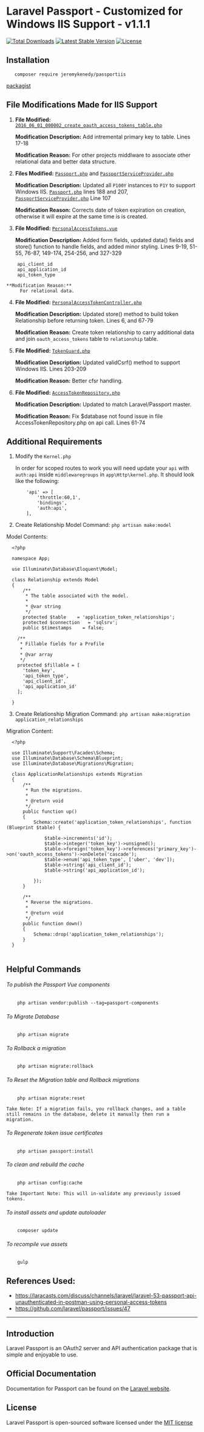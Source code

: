 # Laravel Passport - Customized for Windows IIS Support - v1.1.1

[![Total Downloads](https://poser.pugx.org/jeremykenedy/passportiis/d/total.svg)](https://packagist.org/packages/jeremykenedy/passportiis)
[![Latest Stable Version](https://poser.pugx.org/jeremykenedy/passportiis/v/stable.svg)](https://packagist.org/packages/jeremykenedy/passportiis)
[![License](https://poser.pugx.org/jeremykenedy/passportiis/license.svg)](https://packagist.org/packages/jeremykenedy/passportiis)

## Installation
```
   composer require jeremykenedy/passportiis
```
[packagist](https://packagist.org/packages/jeremykenedy/passportiis)

## File Modifications Made for IIS Support
1.  **File Modified:**
		[```2016_06_01_000002_create_oauth_access_tokens_table.php```](https://github.com/jeremykenedy/passportiis/blob/master/database/migrations/2016_06_01_000002_create_oauth_access_tokens_table.php)

	**Modification Description:**
		Add intremental primary key to table. Lines 17-18

    **Modification Reason:**
        For other projects middlware to associate other relational data and better data structure.

2.  **Files Modified:**
		[```Passport.php```](https://github.com/jeremykenedy/passportiis/blob/master/src/Passport.php) and [```PassportServiceProvider.php```](https://github.com/jeremykenedy/passportiis/blob/master/src/PassportServiceProvider.php)

    **Modification Description:**
    	Updated all ```P100Y``` instances to ```P1Y``` to support Windows IIS. [```Passport.php```](https://github.com/jeremykenedy/passportiis/blob/master/src/Passport.php) lines 188 and 207, [```PassportServiceProvider.php```](https://github.com/jeremykenedy/passportiis/blob/master/src/PassportServiceProvider.php) Line 107

    **Modification Reason:**
        Corrects date of token expiration on creation, otherwise it will expire at the same time is is created.

3.  **File Modified:**
		[```PersonalAccessTokens.vue```](https://github.com/jeremykenedy/passportiis/blob/master/resources/assets/js/components/PersonalAccessTokens.vue)

    **Modification Description:**
    	Added form fields, updated data() fields and store() function to handle fields, and added minor styling. Lines 9-19, 51-55, 76-87, 149-174, 254-256, and 327-329

```
    api_client_id
    api_application_id
	api_token_type
```

    **Modification Reason:**
         For relational data.

4.  **File Modified:**
		[```PersonalAccessTokenController.php```](https://github.com/jeremykenedy/passportiis/blob/master/src/Http/Controllers/PersonalAccessTokenController.php)

    **Modification Description:**
    	Updated store() method to build token Relationship before returning token. Lines 6, and 67-79

    **Modification Reason:**
        Create token relationship to carry additional data and join ```oauth_access_tokens``` table to ```relationship``` table.

5.  **File Modified:**
		[```TokenGuard.php```](https://github.com/jeremykenedy/passportiis/blob/master/src/Guards/TokenGuard.php)

    **Modification Description:**
    	Updated validCsrf() method to support Windows IIS. Lines 203-209

    **Modification Reason:**
        Better cfsr handling.

6.  **File Modified:**
        [```AccessTokenRepository.php```](https://github.com/jeremykenedy/passportiis/blob/master/src/Bridge/AccessTokenRepository.php)

    **Modification Description:**
    	Updated to match Laravel/Passport master.

    **Modification Reason:**
        Fix $database not found issue in file AccessTokenRepository.php on api call. Lines 61-74

## Additional Requirements

1. 	Modify the `Kernel.php`

	In order for scoped routes to work you will need update
	your `api` with `auth:api` inside `middlewaregroups` in `app\Http\kernel.php`.
	It should look like the following:

	```
		'api' => [
			'throttle:60,1',
			'bindings',
			'auth:api',
		],
	```

2. Create Relationship Model
  Command:
  ```php artisan make:model```

  Model Contents:
  ```
    <?php

    namespace App;

    use Illuminate\Database\Eloquent\Model;

    class Relationship extends Model
    {
        /**
         * The table associated with the model.
         *
         * @var string
         */
        protected $table    = 'application_token_relationships';
        protected $connection   = 'sqlsrv';
        public $timestamps    = false;

      /**
       * Fillable fields for a Profile
       *
       * @var array
       */
      protected $fillable = [
        'token_key',
        'api_token_type',
        'api_client_id',
        'api_application_id'
      ];

    }

  ```

3. Create Relationship Migration
  Command:
    ```php artisan make:migration application_relationships```

  Migration Content:

  ```
    <?php

    use Illuminate\Support\Facades\Schema;
    use Illuminate\Database\Schema\Blueprint;
    use Illuminate\Database\Migrations\Migration;

    class ApplicationRelationships extends Migration
    {
        /**
         * Run the migrations.
         *
         * @return void
         */
        public function up()
        {
            Schema::create('application_token_relationships', function (Blueprint $table) {

                $table->increments('id');
                $table->integer('token_key')->unsigned();
                $table->foreign('token_key')->references('primary_key')->on('oauth_access_tokens')->onDelete('cascade');
                $table->enum('api_token_type', ['uber', 'dev']);
                $table->string('api_client_id');
                $table->string('api_application_id');

            });
        }

        /**
         * Reverse the migrations.
         *
         * @return void
         */
        public function down()
        {
            Schema::drop('application_token_relationships');
        }
    }


  ```

## Helpful Commands
###### To publish the Passport Vue components
  ```
      php artisan vendor:publish --tag=passport-components
  ```

###### To Migrate Database
  ```
      php artisan migrate
  ```

###### To Rollback a migration
  ```
      php artisan migrate:rollback
  ```

###### To Reset the Migration table and Rollback migrations
  ```
      php artisan migrate:reset
  ```

    Take Note: If a migration fails, you rollback changes, and a table still remains in the database, delete it manually then run a migration.

###### To Regenerate token issue certificates
  ```
      php artisan passport:install
  ```

###### To clean and rebuild the cache
  ```
      php artisan config:cache
  ```

    Take Important Note: This will in-validate any previously issued tokens.

###### To install assets and update autoloader
  ```
      composer update
  ```

###### To recompile vue assets
  ```
      gulp
  ```

## References Used:

- https://laracasts.com/discuss/channels/laravel/laravel-53-passport-api-unauthenticated-in-postman-using-personal-access-tokens
- https://github.com/laravel/passport/issues/47

---

## Introduction

Laravel Passport is an OAuth2 server and API authentication package that is simple and enjoyable to use.

## Official Documentation

Documentation for Passport can be found on the [Laravel website](http://laravel.com/docs/master/passport).

## License

Laravel Passport is open-sourced software licensed under the [MIT license](http://opensource.org/licenses/MIT)
